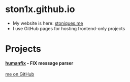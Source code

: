 # ston1x.github.io
- My website is here: [stoniques.me](https://stoniques.me)
- I use GitHub pages for hosting frontend-only projects

# Projects
#### [humanfix](http://ston1x.github.io/humanfix/) - FIX message parser


[me on GitHub](https://github.com/ston1x)
